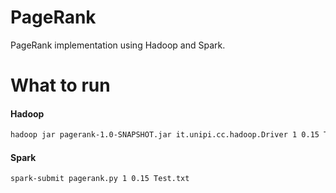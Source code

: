 # PageRank
PageRank implementation using Hadoop and Spark.

# What to run
#### Hadoop
```bash
hadoop jar pagerank-1.0-SNAPSHOT.jar it.unipi.cc.hadoop.Driver 1 0.15 Test.txt
```
#### Spark
```bash
spark-submit pagerank.py 1 0.15 Test.txt
```
